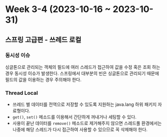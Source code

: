 # Week 3-4 (2023-10-16 ~ 2023-10-31)

## 스프링 고급편 - 쓰레드 로컬

### 동시성 이슈

싱글톤으로 관리되는 객체의 필드에 여러 스레드가 접근하여 값을 수정 혹은 조회 하는 경우 동시성 이슈가 발생한다.
스프링에서 대부분의 빈은 싱글톤으로 관리되기 때문에 필드의 값을 이용하는 경우 주의해야 한다.

### Thread Local
- 쓰레드 별 데이터를 전역으로 저장할 수 있도록 지원하는 java.lang 하위 패키지 자료형이다.
- `get()`, `set()` 메소드를 이용해서 간단하게 꺼내거나 세팅할 수 있다.
- 사용이 끝난 데이터를 `remove()` 메소드로 제거해주지 않으면 스레드풀 환경에서는 나중에 해당 스레드가 다시 접근하여 사용할 수 있으므로 꼭 삭제해야 한다.